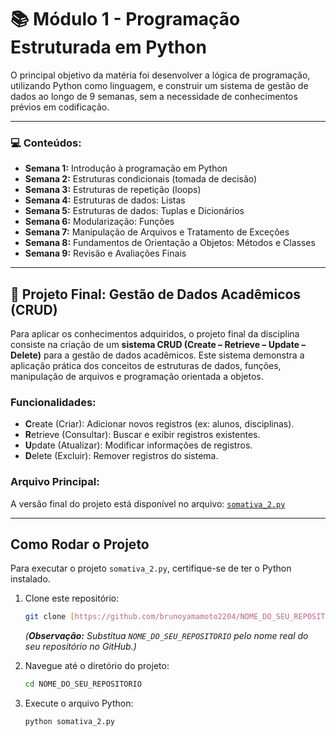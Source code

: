 # 📚 Módulo 1 - Programação Estruturada em Python

O principal objetivo da matéria foi desenvolver a lógica de programação, utilizando Python como linguagem, e construir um sistema de gestão de dados ao longo de 9 semanas, sem a necessidade de conhecimentos prévios em codificação.

---

### 💻 Conteúdos:

* **Semana 1:** Introdução à programação em Python
* **Semana 2:** Estruturas condicionais (tomada de decisão)
* **Semana 3:** Estruturas de repetição (loops)
* **Semana 4:** Estruturas de dados: Listas
* **Semana 5:** Estruturas de dados: Tuplas e Dicionários
* **Semana 6:** Modularização: Funções
* **Semana 7:** Manipulação de Arquivos e Tratamento de Exceções
* **Semana 8:** Fundamentos de Orientação a Objetos: Métodos e Classes
* **Semana 9:** Revisão e Avaliações Finais

---

## 🎯 Projeto Final: Gestão de Dados Acadêmicos (CRUD)

Para aplicar os conhecimentos adquiridos, o projeto final da disciplina consiste na criação de um **sistema CRUD (Create – Retrieve – Update – Delete)** para a gestão de dados acadêmicos. Este sistema demonstra a aplicação prática dos conceitos de estruturas de dados, funções, manipulação de arquivos e programação orientada a objetos.

### Funcionalidades:
* **C**reate (Criar): Adicionar novos registros (ex: alunos, disciplinas).
* **R**etrieve (Consultar): Buscar e exibir registros existentes.
* **U**pdate (Atualizar): Modificar informações de registros.
* **D**elete (Excluir): Remover registros do sistema.

### Arquivo Principal:
A versão final do projeto está disponível no arquivo: [`somativa_2.py`](./somativa_2.py)

---

## Como Rodar o Projeto

Para executar o projeto `somativa_2.py`, certifique-se de ter o Python instalado.

1.  Clone este repositório:
    ```bash
    git clone [https://github.com/brunoyamamoto2204/NOME_DO_SEU_REPOSITORIO.git](https://github.com/brunoyamamoto2204/NOME_DO_SEU_REPOSITORIO.git)
    ```
    *(**Observação:** Substitua `NOME_DO_SEU_REPOSITORIO` pelo nome real do seu repositório no GitHub.)*

2.  Navegue até o diretório do projeto:
    ```bash
    cd NOME_DO_SEU_REPOSITORIO
    ```

3.  Execute o arquivo Python:
    ```bash
    python somativa_2.py
    ```
